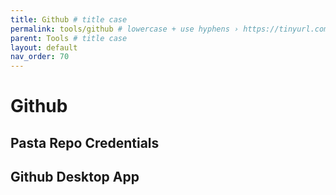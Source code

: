 ```yaml
---
title: Github # title case
permalink: tools/github # lowercase + use hyphens › https://tinyurl.com/27kmc4rb
parent: Tools # title case
layout: default
nav_order: 70
---
```


# Github

## Pasta Repo Credentials

## Github Desktop App
